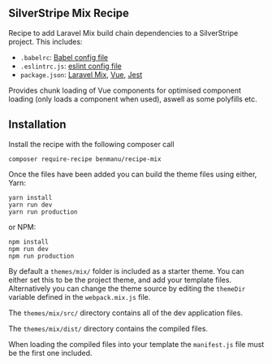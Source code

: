 ## SilverStripe Mix Recipe ##

Recipe to add Laravel Mix build chain dependencies to a SilverStripe project. This includes:

- `.babelrc`: [Babel config file](https://babeljs.io/)
- `.eslintrc.js`: [eslint config file](https://eslint.org/)
- `package.json`: [Laravel Mix](https://github.com/JeffreyWay/laravel-mix), [Vue](https://vuejs.org/), [Jest](https://facebook.github.io/jest/)

Provides chunk loading of Vue components for optimised component loading (only loads a component when used), aswell as some polyfills etc.

## Installation ##

Install the recipe with the following composer call

    composer require-recipe benmanu/recipe-mix

Once the files have been added you can build the theme files using either, Yarn:

    yarn install
    yarn run dev
    yarn run production

or NPM:

    npm install
    npm run dev
    npm run production

By default a `themes/mix/` folder is included as a starter theme. You can either set this to be the project theme, and add your template files. Alternatively you can change the theme source by editing the `themeDir` variable defined in the `webpack.mix.js` file.

The `themes/mix/src/` directory contains all of the dev application files.

The `themes/mix/dist/` directory contains the compiled files.

When loading the compiled files into your template the `manifest.js` file must be the first one included.